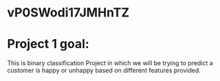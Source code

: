 # vP0SWodi17JMHnTZ
# Project 1 goal:
This is binary classification Project in which we will be trying to predict a customer is happy or unhappy based on different features provided.
